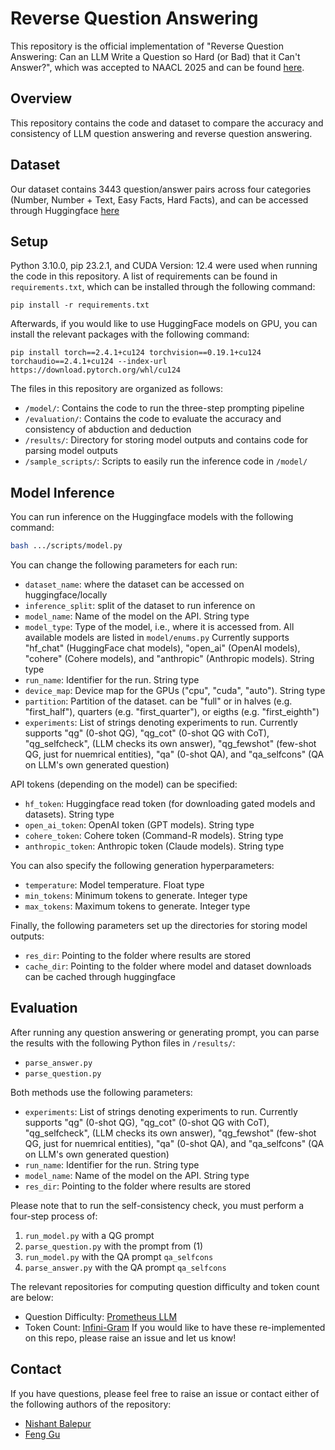 # Reverse Question Answering

This repository is the official implementation of "Reverse Question Answering: Can an LLM Write a Question so Hard (or Bad) that it Can't Answer?", which was accepted to NAACL 2025 and can be found [here](https://arxiv.org/abs/2410.15512).

## Overview

This repository contains the code and dataset to compare the accuracy and consistency of LLM question answering and reverse question answering.

## Dataset

Our dataset contains 3443 question/answer pairs across four categories (Number, Number + Text, Easy Facts, Hard Facts), and can be accessed through Huggingface [here](https://huggingface.co/datasets/nbalepur/QG-vs-QA) 

## Setup

Python 3.10.0, pip 23.2.1, and CUDA Version: 12.4 were used when running the code in this repository. A list of requirements can be found in `requirements.txt`, which can be installed through the following command:

```
pip install -r requirements.txt 
```

Afterwards, if you would like to use HuggingFace models on GPU, you can install the relevant packages with the following command:

```
pip install torch==2.4.1+cu124 torchvision==0.19.1+cu124 torchaudio==2.4.1+cu124 --index-url https://download.pytorch.org/whl/cu124
```

The files in this repository are organized as follows:
* `/model/`: Contains the code to run the three-step prompting pipeline
* `/evaluation/`: Contains the code to evaluate the accuracy and consistency of abduction and deduction
* `/results/`: Directory for storing model outputs and contains code for parsing model outputs
* `/sample_scripts/`: Scripts to easily run the inference code in `/model/`

## Model Inference

You can run inference on the Huggingface models with the following command: 
```bash
bash .../scripts/model.py
```
You can change the following parameters for each run:
* `dataset_name`: where the dataset can be accessed on huggingface/locally
* `inference_split`: split of the dataset to run inference on
* `model_name`: Name of the model on the API. String type
* `model_type`: Type of the model, i.e., where it is accessed from. All available models are listed in `model/enums.py` Currently supports "hf_chat" (HuggingFace chat models), "open_ai" (OpenAI models), "cohere" (Cohere models), and "anthropic" (Anthropic models). String type
* `run_name`: Identifier for the run. String type
*  `device_map`: Device map for the GPUs ("cpu", "cuda", "auto"). String type
*  `partition`: Partition of the dataset. can be "full" or in halves (e.g. "first_half"), quarters (e.g. "first_quarter"), or eigths (e.g. "first_eighth")
*  `experiments`: List of strings denoting experiments to run. Currently supports "qg" (0-shot QG), "qg_cot" (0-shot QG with CoT), "qg_selfcheck", (LLM checks its own answer), "qg_fewshot" (few-shot QG, just for nuemrical entities),  "qa" (0-shot QA), and "qa_selfcons" (QA on LLM's own generated question)

API tokens (depending on the model) can be specified:
* `hf_token`: Huggingface read token (for downloading gated models and datasets). String type
* `open_ai_token`: OpenAI token (GPT models). String type
* `cohere_token`: Cohere token (Command-R models). String type
* `anthropic_token`: Anthropic token (Claude models). String type

You can also specify the following generation hyperparameters:
* `temperature`: Model temperature. Float type
* `min_tokens`: Minimum tokens to generate. Integer type
* `max_tokens`: Maximum tokens to generate. Integer type

Finally, the following parameters set up the directories for storing model outputs:
* `res_dir`: Pointing to the folder where results are stored
* `cache_dir`: Pointing to the folder where model and dataset downloads can be cached through huggingface

## Evaluation

After running any question answering or generating prompt, you can parse the results with the following Python files in `/results/`:
* `parse_answer.py`
* `parse_question.py`

Both methods use the following parameters:
*  `experiments`: List of strings denoting experiments to run. Currently supports "qg" (0-shot QG), "qg_cot" (0-shot QG with CoT), "qg_selfcheck", (LLM checks its own answer), "qg_fewshot" (few-shot QG, just for nuemrical entities),  "qa" (0-shot QA), and "qa_selfcons" (QA on LLM's own generated question)
* `run_name`: Identifier for the run. String type
* `model_name`: Name of the model on the API. String type
* `res_dir`: Pointing to the folder where results are stored

Please note that to run the self-consistency check, you must perform a four-step process of:
1. `run_model.py` with a QG prompt
2. `parse_question.py` with the prompt from (1)
3. `run_model.py` with the QA prompt `qa_selfcons`
4. `parse_answer.py` with the QA prompt `qa_selfcons`

The relevant repositories for computing question difficulty and token count are below:
* Question Difficulty: [Prometheus LLM](https://github.com/prometheus-eval/prometheus-eval)
* Token Count: [Infini-Gram](https://huggingface.co/spaces/liujch1998/infini-gram)
If you would like to have these re-implemented on this repo, please raise an issue and let us know!

## Contact

If you have questions, please feel free to raise an issue or contact either of the following authors of the repository:
- [Nishant Balepur](mailto:nbalepur@umd.edu)
- [Feng Gu](mailto:fgu1@umd.edu)


